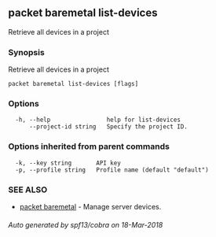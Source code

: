## packet baremetal list-devices

Retrieve all devices in a project

### Synopsis

Retrieve all devices in a project

```
packet baremetal list-devices [flags]
```

### Options

```
  -h, --help                help for list-devices
      --project-id string   Specify the project ID.
```

### Options inherited from parent commands

```
  -k, --key string       API key
  -p, --profile string   Profile name (default "default")
```

### SEE ALSO

* [packet baremetal](packet_baremetal.md)	 - Manage server devices.

###### Auto generated by spf13/cobra on 18-Mar-2018
